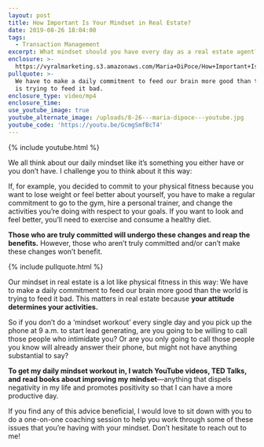 ```yaml
---
layout: post
title: How Important Is Your Mindset in Real Estate?
date: 2019-08-26 18:04:00
tags:
  - Transaction Management
excerpt: What mindset should you have every day as a real estate agent? Find out here.
enclosure: >-
  https://vyralmarketing.s3.amazonaws.com/Maria+DiPoce/How+Important+Is+Your+Mindset+in+Real+Estate_.mp4
pullquote: >-
  We have to make a daily commitment to feed our brain more good than the world
  is trying to feed it bad.
enclosure_type: video/mp4
enclosure_time:
use_youtube_image: true
youtube_alternate_image: /uploads/8-26---maria-dipoce---youtube.jpg
youtube_code: 'https://youtu.be/GcmgSmfBcT4'
---
```


{% include youtube.html %}

We all think about our daily mindset like it’s something you either have or you don’t have. I challenge you to think about it this way:

If, for example, you decided to commit to your physical fitness because you want to lose weight or feel better about yourself, you have to make a regular commitment to go to the gym, hire a personal trainer, and change the activities you’re doing with respect to your goals. If you want to look and feel better, you’ll need to exercise and consume a healthy diet.

**Those who are truly committed will undergo these changes and reap the benefits.** However, those who aren’t truly committed and/or can’t make these changes won’t benefit.

{% include pullquote.html %}

Our mindset in real estate is a lot like physical fitness in this way: We have to make a daily commitment to feed our brain more good than the world is trying to feed it bad. This matters in real estate because **your attitude determines your activities.**

So if you don’t do a ‘mindset workout’ every single day and you pick up the phone at 9 a.m. to start lead generating, are you going to be willing to call those people who intimidate you? Or are you only going to call those people you know will already answer their phone, but might not have anything substantial to say?

**To get my daily mindset workout in, I watch YouTube videos, TED Talks, and read books about improving my mindset**—anything that dispels negativity in my life and promotes positivity so that I can have a more productive day.

If you find any of this advice beneficial, I would love to sit down with you to do a one-on-one coaching session to help you work through some of these issues that you’re having with your mindset. Don’t hesitate to reach out to me\!